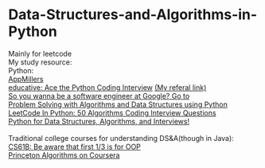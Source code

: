 # Data-Structures-and-Algorithms-in-Python
Mainly for leetcode<br/>
My study resource:<br/>
Python:<br/>
[AppMillers](https://www.appmillers.com)<br/>
[educative: Ace the Python Coding Interview](https://www.educative.io/path/ace-python-coding-interview) [ (My referal link)](https://educative.io/signup?referralCode=chqzy99-RMxRqBVG70Y)<br/>
[So you wanna be a software engineer at Google? Go to](https://www.algoexpert.io/)<br/>
[Problem Solving with Algorithms and Data Structures using Python](https://runestone.academy/runestone/books/published/pythonds3/index.html)<br/>
[LeetCode In Python: 50 Algorithms Coding Interview Questions](https://www.udemy.com/course/leetcode-in-python-50-algorithms-coding-interview-questions)<br/>
[Python for Data Structures, Algorithms, and Interviews!](https://www.udemy.com/course/python-for-data-structures-algorithms-and-interviews/)<br/>
<br/>
Traditional college courses for understanding DS&A(though in Java):<br/>
[CS61B: Be aware that first 1/3 is for OOP](https://sp21.datastructur.es/)<br/>
[Princeton Algorithms on Coursera](https://www.coursera.org/learn/algorithms-part1/home/info)<br/>

